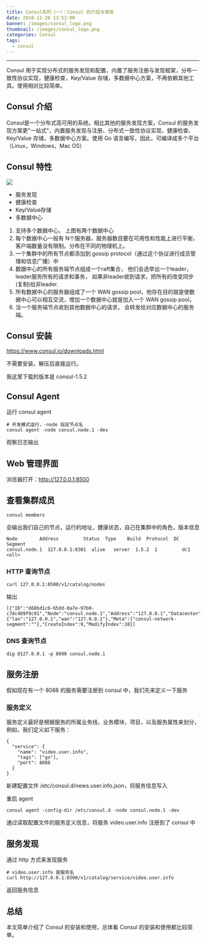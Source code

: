 ```yaml
---
title: Consul系列（一）：Consul 的介绍与使用
date: 2018-11-26 13:51:00
banner: /images/consul_logo.png
thumbnail: /images/consul_logo.png
categories: Consul
tags:
  - consul
---
```

----------------------------------

Consul 用于实现分布式的服务发现和配置，内置了服务注册与发现框架，分布一致性协议实现，健康检查，Key/Value 存储，多数据中心方案，不再依赖其他工具。使用相对比较简单。

<!-- more -->

## Consul 介绍
Consul是一个分布式高可用的系统。相比其他的服务发现方案，Consul 的服务发现方案更"一站式"，内置服务发现与注册、分布式一致性协议实现、健康检查、Key/Value 存储，多数据中心方案。使用 Go 语言编写，因此，可编译成多个平台（Linux，Windows，Mac OS）

## Consul 特性

![](/images/consul.png)

- 服务发现 
- 健康检查
- Key/Value存储 
- 多数据中心

1. 支持多个数据中心， 上图有两个数据中心
2. 每个数据中心一般有 N个服务器，服务器数目要在可用性和性能上进行平衡，客户端数量没有限制。分布在不同的物理机上。
3. 一个集群中的所有节点都添加到 gossip protocol（通过这个协议进行成员管理和信息广播）中
4. 数据中心的所有服务端节点组成一个raft集合， 他们会选举出一个leader，leader服务所有的请求和事务， 如果非leader收到请求，把所有的改变同步(复制)给非leader.
5. 所有数据中心的服务器组成了一个 WAN gossip pool，他存在目的就是使数据中心可以相互交流，增加一个数据中心就是加入一个 WAN gossip pool，
6. 当一个服务端节点收到其他数据中心的请求， 会转发给对应数据中心的服务端。

## Consul 安装
https://www.consul.io/downloads.html 

不需要安装，解压后直接运行。

我这里下载的版本是 consul-1.5.2

## Consul Agent

运行 consul agent
```
# 开发模式运行，-node 指定节点名
consul agent -node consul.node.1 -dev
```
观察日志输出

## Web 管理界面
浏览器打开：http://127.0.0.1:8500

## 查看集群成员
```
consul members
```

会输出我们自己的节点，运行的地址，健康状态，自己在集群中的角色，版本信息
```
Node        Address         Status  Type    Build  Protocol  DC   Segment
consul.node.1  127.0.0.1:8301  alive   server  1.5.2  2         dc1  <all>
```

### HTTP 查询节点
```
curl 127.0.0.1:8500/v1/catalog/nodes
```
输出
```
[{"ID":"d68bd1c6-65dd-0a7e-97b0-c7dc409f9c91","Node":"consul.node.1","Address":"127.0.0.1","Datacenter":"dc1","TaggedAddresses":{"lan":"127.0.0.1","wan":"127.0.0.1"},"Meta":{"consul-network-segment":""},"CreateIndex":9,"ModifyIndex":10}]
```
### DNS 查询节点
```
dig @127.0.0.1 -p 8600 consul.node.1
```

## 服务注册
假如现在有一个 8088 的服务需要注册到 consul 中，我们先来定义一下服务

### 服务定义
服务定义最好是根据服务的所属业务线，业务模块，项目，以及服务属性来划分，例如，我们定义如下服务：
```
{
  "service": {
    "name": "video.user.info",
    "tags": ["go"],
    "port": 8088
  }
}
```
新建配置文件  /etc/consul.d/news.user.info.json，将服务信息写入

重启 agent
```
consul agent -config-dir /etc/consul.d -node consul.node.1 -dev
```
通过读取配置文件的服务定义信息，将服务 video.user.info 注册到了 consul 中


## 服务发现

通过 http 方式来发现服务
```
# video.user.info 是服务名
curl http://127.0.0.1:8500/v1/catalog/service/video.user.info
```
返回服务信息

## 总结
本文简单介绍了 Consul 的安装和使用，总体看 Consul 的安装和使用都比较简单。